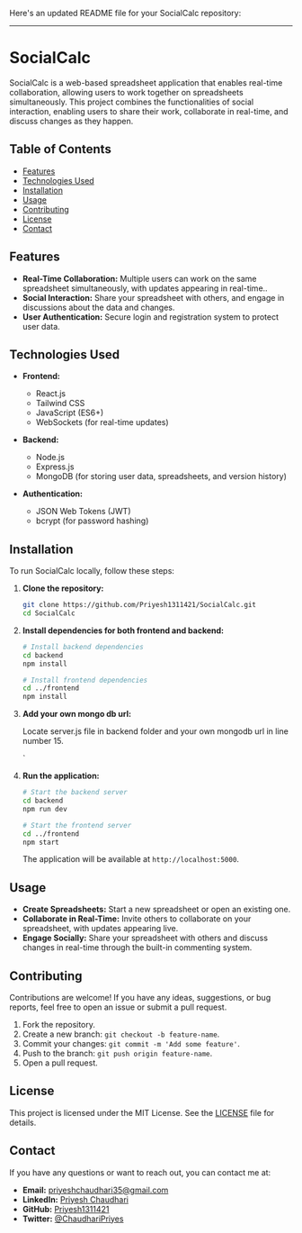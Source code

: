 Here's an updated README file for your SocialCalc repository:

---

# SocialCalc

SocialCalc is a web-based spreadsheet application that enables real-time collaboration, allowing users to work together on spreadsheets simultaneously. This project combines the functionalities of social interaction, enabling users to share their work, collaborate in real-time, and discuss changes as they happen.

## Table of Contents

- [Features](#features)
- [Technologies Used](#technologies-used)
- [Installation](#installation)
- [Usage](#usage)
- [Contributing](#contributing)
- [License](#license)
- [Contact](#contact)

## Features

- **Real-Time Collaboration:** Multiple users can work on the same spreadsheet simultaneously, with updates appearing in real-time..
- **Social Interaction:** Share your spreadsheet with others, and engage in discussions about the data and changes.
- **User Authentication:** Secure login and registration system to protect user data.

## Technologies Used

- **Frontend:**
  - React.js
  - Tailwind CSS
  - JavaScript (ES6+)
  - WebSockets (for real-time updates)

- **Backend:**
  - Node.js
  - Express.js
  - MongoDB (for storing user data, spreadsheets, and version history)

- **Authentication:**
  - JSON Web Tokens (JWT)
  - bcrypt (for password hashing)

## Installation

To run SocialCalc locally, follow these steps:

1. **Clone the repository:**

   ```bash
   git clone https://github.com/Priyesh1311421/SocialCalc.git
   cd SocialCalc
   ```

2. **Install dependencies for both frontend and backend:**

   ```bash
   # Install backend dependencies
   cd backend
   npm install

   # Install frontend dependencies
   cd ../frontend
   npm install
   ```

3. **Add your own mongo db url:**

   Locate server.js file in backend folder and your own mongodb url in line number 15.
   

   `
5. **Run the application:**

   ```bash
   # Start the backend server
   cd backend
   npm run dev

   # Start the frontend server
   cd ../frontend
   npm start
   ```

   The application will be available at `http://localhost:5000`.

## Usage

- **Create Spreadsheets:** Start a new spreadsheet or open an existing one.
- **Collaborate in Real-Time:** Invite others to collaborate on your spreadsheet, with updates appearing live.
- **Engage Socially:** Share your spreadsheet with others and discuss changes in real-time through the built-in commenting system.

## Contributing

Contributions are welcome! If you have any ideas, suggestions, or bug reports, feel free to open an issue or submit a pull request.

1. Fork the repository.
2. Create a new branch: `git checkout -b feature-name`.
3. Commit your changes: `git commit -m 'Add some feature'`.
4. Push to the branch: `git push origin feature-name`.
5. Open a pull request.

## License

This project is licensed under the MIT License. See the [LICENSE](LICENSE) file for details.

## Contact

If you have any questions or want to reach out, you can contact me at:

- **Email:** priyeshchaudhari35@gmail.com
- **LinkedIn:** [Priyesh Chaudhari](https://www.linkedin.com/in/priyesh-chaudhari/)
- **GitHub:** [Priyesh1311421](https://github.com/Priyesh1311421)
- **Twitter:** [@ChaudhariPriyes](https://x.com/ChaudhariPriyes)
